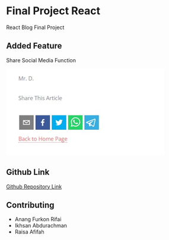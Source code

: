 # Final Project React
React Blog Final Project

## Added Feature
Share Social Media Function

![Added Feature](https://github.com/ihsbramn/final_project_react_AnSanSa/blob/main/feature.jpg)

## Github Link
[Github Repository Link](https://github.com/ihsbramn/final_project_react_AnSanSa)

## Contributing

- Anang Furkon Rifai
- Ikhsan Abdurachman
- Raisa Afifah
